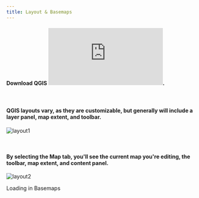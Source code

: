 ```yaml
---
title: Layout & Basemaps
---
```


#### Download QGIS ![here](https://qgis.org/en/site/forusers/download.html).

<br>

#### QGIS layouts vary, as they are customizable, but generally will include a layer panel, map extent, and toolbar.
![layout1](/arcgis-online/img/)

<br>

#### By selecting the Map tab, you'll see the current map you're editing, the toolbar, map extent, and content panel. 
![layout2](/arcgis-online/img/map.jpg)

Loading in Basemaps
